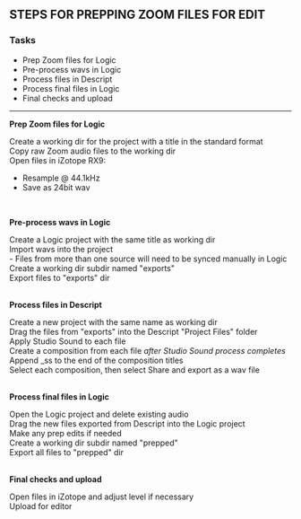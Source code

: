 ## STEPS FOR PREPPING ZOOM FILES FOR EDIT

### Tasks

- Prep Zoom files for Logic
- Pre-process wavs in Logic
- Process files in Descript
- Process final files in Logic
- Final checks and upload

---
**Prep Zoom files for Logic**
<br>

Create a working dir for the project with a title in the standard format<br>
Copy raw Zoom audio files to the working dir<br>
Open files in iZotope RX9:
  - Resample @ 44.1kHz
  - Save as 24bit wav
<br>

**Pre-process wavs in Logic**
<br>

Create a Logic project with the same title as working dir<br>
Import wavs into the project<br>
    - Files from more than one source will need to be synced manually in Logic<br>
Create a working dir subdir named "exports"<br>
Export files to "exports" dir<br>
<br>

**Process files in Descript**
<br>

Create a new project with the same name as working dir<br>
Drag the files from "exports" into the Descript "Project Files" folder<br>
Apply Studio Sound to each file<br>
Create a composition from each file _after Studio Sound process completes_<br>
Append _ss to the end of the composition titles<br>
Select each composition, then select Share and export as a wav file<br>
<br>

**Process final files in Logic**
<br>

Open the Logic project and delete existing audio<br>
Drag the new files exported from Descript into the Logic project<br>
Make any prep edits if needed<br>
Create a working dir subdir named "prepped"<br>
Export all files to "prepped" dir<br>
<br>

**Final checks and upload**
<br>

Open files in iZotope and adjust level if necessary<br>
Upload for editor
<br>

